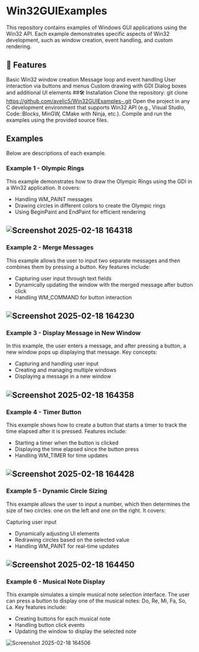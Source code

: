 # Win32GUIExamples

This repository contains examples of Windows GUI applications using the Win32 API. Each example demonstrates specific aspects of Win32 development, such as window creation, event handling, and custom rendering.

##  🚀 Features
Basic Win32 window creation
Message loop and event handling
User interaction via buttons and menus
Custom drawing with GDI
Dialog boxes and additional UI elements
##🛠 Installation
Clone the repository:
git clone https://github.com/avelic5/Win32GUIExamples-.git
Open the project in any C development environment that supports Win32 API (e.g., Visual Studio, Code::Blocks, MinGW, CMake with Ninja, etc.).
Compile and run the examples using the provided source files.
##  Examples
Below are descriptions of each example.

###  Example 1 - Olympic Rings
This example demonstrates how to draw the Olympic Rings using the GDI in a Win32 application. It covers:

- Handling WM_PAINT messages
- Drawing circles in different colors to create the Olympic rings
- Using BeginPaint and EndPaint for efficient rendering

![Screenshot 2025-02-18 164318](https://github.com/user-attachments/assets/c9570793-9d0d-400b-8286-47b49642e2cc)
---

###  Example 2 - Merge Messages
This example allows the user to input two separate messages and then combines them by pressing a button. Key features include:

- Capturing user input through text fields
- Dynamically updating the window with the merged message after button click
- Handling WM_COMMAND for button interaction

![Screenshot 2025-02-18 164230](https://github.com/user-attachments/assets/b3e59930-40b5-4b20-8b3e-908ea4129dcc)
---

###  Example 3 - Display Message in New Window
In this example, the user enters a message, and after pressing a button, a new window pops up displaying that message. Key concepts:

- Capturing and handling user input
- Creating and managing multiple windows
- Displaying a message in a new window

![Screenshot 2025-02-18 164358](https://github.com/user-attachments/assets/666ec4d1-2ba8-4d53-890b-15575bef7b91)
---

###  Example 4 - Timer Button
This example shows how to create a button that starts a timer to track the time elapsed after it is pressed. Features include:

- Starting a timer when the button is clicked
- Displaying the time elapsed since the button press
- Handling WM_TIMER for time updates

![Screenshot 2025-02-18 164428](https://github.com/user-attachments/assets/c03685a5-8261-45ea-b0aa-d9a1efe7e12e)
---
###  Example 5 - Dynamic Circle Sizing
This example allows the user to input a number, which then determines the size of two circles: one on the left and one on the right. It covers:

Capturing user input
- Dynamically adjusting UI elements
- Redrawing circles based on the selected value
- Handling WM_PAINT for real-time updates

![Screenshot 2025-02-18 164450](https://github.com/user-attachments/assets/774cf4bb-ae4c-4965-a782-286cd35e0ce1)
---

###  Example 6 - Musical Note Display
This example simulates a simple musical note selection interface. The user can press a button to display one of the musical notes: Do, Re, Mi, Fa, So, La. Key features include:

- Creating buttons for each musical note
- Handling button click events
- Updating the window to display the selected note

![Screenshot 2025-02-18 164506](https://github.com/user-attachments/assets/19723259-6cf8-4dc9-ad5a-89fd34793364)

